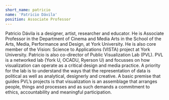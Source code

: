 ```yaml
---
short_name: patricio
name: 'Patricio Dávila'
position: Associate Professor
---
```


<!-- <img src="https://ampd.yorku.ca/wp-content/uploads/2020/06/Patricio-Davila.jpg" alt="Patricio Davila" class="team-img"/> -->

Patricio Dávila is a designer, artist, researcher and educator. He is Associate Professor in the Department of Cinema and Media Arts in the School of the Arts, Media, Performance and Design, at York University. He is also core member of the Vision: Science to Applications (VISTA) project at York University. Patricio is also co-director of Public Visualization Lab (PVL). PVL is a networked lab (York U, OCADU, Ryerson U) and focusses on how visualization can operate as a critical design and media practice. A priority for the lab is to understand the ways that the representation of data is political as well as analytical, designerly and creative. A basic premise that guides PVL’s projects is that visualization is an assemblage that arranges people, things and processes and as such demands a commitment to ethics, accountability and meaningful participation.